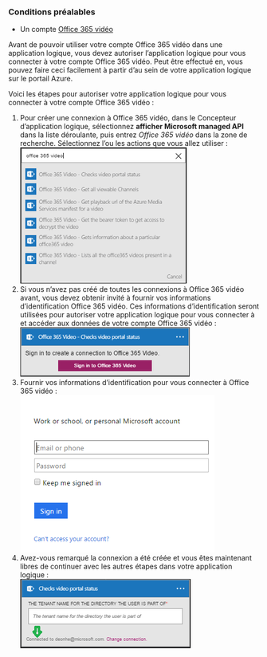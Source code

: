 ### <a name="prerequisites"></a>Conditions préalables

- Un compte [Office 365 vidéo](https://support.office.com/article/Meet-Office-365-Video-ca1cc1a9-a615-46e1-b6a3-40dbd99939a6)  


Avant de pouvoir utiliser votre compte Office 365 vidéo dans une application logique, vous devez autoriser l’application logique pour vous connecter à votre compte Office 365 vidéo. Peut être effectué en, vous pouvez faire ceci facilement à partir d’au sein de votre application logique sur le portail Azure.  

Voici les étapes pour autoriser votre application logique pour vous connecter à votre compte Office 365 vidéo :  
1. Pour créer une connexion à Office 365 vidéo, dans le Concepteur d’application logique, sélectionnez **afficher Microsoft managed API** dans la liste déroulante, puis entrez *Office 365 vidéo* dans la zone de recherche. Sélectionnez l’ou les actions que vous allez utiliser :  
![Étape de création de connexion Office 365 vidéo](./media/connectors-create-api-office365video/office365video-1.png)  
2. Si vous n’avez pas créé de toutes les connexions à Office 365 vidéo avant, vous devez obtenir invité à fournir vos informations d’identification Office 365 vidéo. Ces informations d’identification seront utilisées pour autoriser votre application logique pour vous connecter à et accéder aux données de votre compte Office 365 vidéo :  
![Étape de création de connexion Office 365 vidéo](./media/connectors-create-api-office365video/office365video-2.png)  
3. Fournir vos informations d’identification pour vous connecter à Office 365 vidéo :  
 ![Étape de création de connexion Office 365 vidéo](./media/connectors-create-api-office365video/office365video-3.png)  
4. Avez-vous remarqué la connexion a été créée et vous êtes maintenant libres de continuer avec les autres étapes dans votre application logique :  
![Étape de création de connexion Office 365 vidéo](./media/connectors-create-api-office365video/office365video-4.png)  
